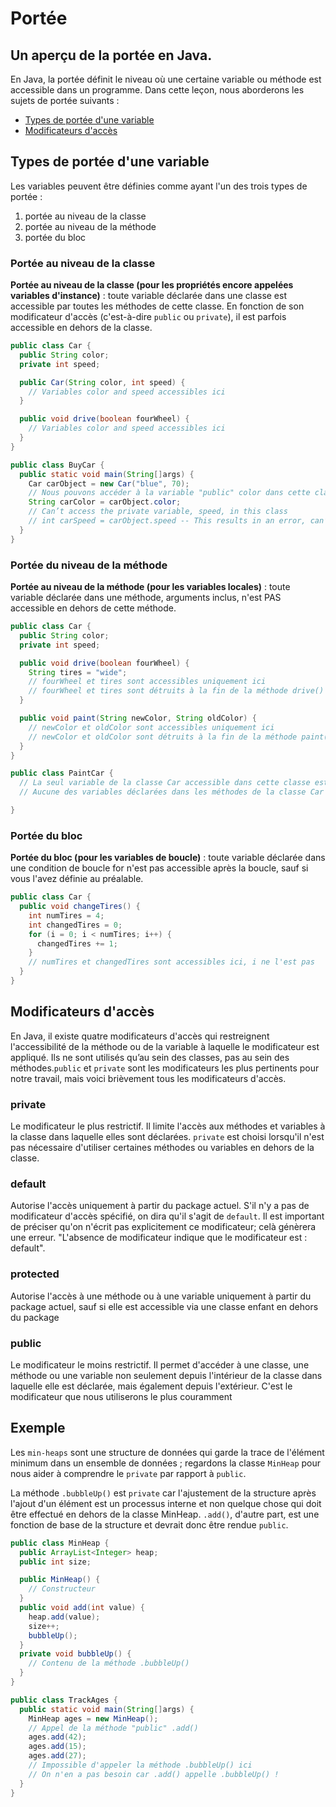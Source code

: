 # Portée

## Un aperçu de la portée en Java.

En Java, la portée définit le niveau où une certaine variable ou méthode est accessible dans un programme. Dans cette leçon, nous aborderons les sujets de portée suivants :

- [Types de portée d'une variable](#link1)
- [Modificateurs d'accès](#link2)

## <a id=link1></a>Types de portée d'une variable

Les variables peuvent être définies comme ayant l'un des trois types de portée :

1. portée au niveau de la classe
2. portée au niveau de la méthode
3. portée du bloc

### Portée au niveau de la classe

**Portée au niveau de la classe (pour les propriétés encore appelées variables d'instance)** : toute variable déclarée dans une classe est accessible par toutes les méthodes de cette classe. En fonction de son modificateur d'accès (c'est-à-dire `public` ou `private`), il est parfois accessible en dehors de la classe.

```java
public class Car {
  public String color;
  private int speed;

  public Car(String color, int speed) {
    // Variables color and speed accessibles ici
  }

  public void drive(boolean fourWheel) {
    // Variables color and speed accessibles ici
  }
}

public class BuyCar {
  public static void main(String[]args) {
    Car carObject = new Car("blue", 70);
    // Nous pouvons accéder à la variable "public" color dans cette classe
    String carColor = carObject.color;
    // Can’t access the private variable, speed, in this class
    // int carSpeed = carObject.speed -- This results in an error, can’t access speed here
  }
}
```

### Portée du niveau de la méthode

**Portée au niveau de la méthode (pour les variables locales)** : toute variable déclarée dans une méthode, arguments inclus, n'est PAS accessible en dehors de cette méthode.


```java
public class Car {
  public String color;
  private int speed;

  public void drive(boolean fourWheel) {
    String tires = "wide";
    // fourWheel et tires sont accessibles uniquement ici
    // fourWheel et tires sont détruits à la fin de la méthode drive()
  }

  public void paint(String newColor, String oldColor) {
    // newColor et oldColor sont accessibles uniquement ici
    // newColor et oldColor sont détruits à la fin de la méthode paint()
  }
}

public class PaintCar {
  // La seul variable de la classe Car accessible dans cette classe est "color"
  // Aucune des variables déclarées dans les méthodes de la classe Car n'est accessible ici

}
```

### Portée du bloc

**Portée du bloc (pour les variables de boucle)** : toute variable déclarée dans une condition de boucle for n'est pas accessible après la boucle, sauf si vous l'avez définie au préalable.

```java
public class Car {
  public void changeTires() {
    int numTires = 4;
    int changedTires = 0;
    for (i = 0; i < numTires; i++) {
      changedTires += 1;
    }
    // numTires et changedTires sont accessibles ici, i ne l'est pas
  }
}
```

## <a id=link2></a>Modificateurs d'accès

En Java, il existe quatre modificateurs d'accès qui restreignent l'accessibilité de la méthode ou de la variable à laquelle le modificateur est appliqué. Ils ne sont utilisés qu’au sein des classes, pas au sein des méthodes.`public` et `private` sont les modificateurs les plus pertinents pour notre travail, mais voici brièvement tous les modificateurs d'accès.

### private

Le modificateur le plus restrictif. Il limite l'accès aux méthodes et variables à la classe dans laquelle elles sont déclarées. `private` est choisi lorsqu'il n'est pas nécessaire d'utiliser certaines méthodes ou variables en dehors de la classe.

### default

Autorise l'accès uniquement à partir du package actuel. S'il n'y a pas de modificateur d'accès spécifié, on dira qu'il s'agit de `default`. Il est important de préciser qu'on n'écrit pas explicitement ce modificateur; celà génèrera une erreur. "L'absence de modificateur indique que le modificateur est : default".

### protected

Autorise l'accès à une méthode ou à une variable uniquement à partir du package actuel, sauf si elle est accessible via une classe enfant en dehors du package

### public

Le modificateur le moins restrictif. Il permet d'accéder à une classe, une méthode ou une variable non seulement depuis l'intérieur de la classe dans laquelle elle est déclarée, mais également depuis l'extérieur. C'est le modificateur que nous utiliserons le plus couramment


## Exemple

Les `min-heaps` sont une structure de données qui garde la trace de l'élément minimum dans un ensemble de données ; regardons la classe `MinHeap` pour nous aider à comprendre le `private` par rapport à `public`.

La méthode `.bubbleUp()` est `private` car l'ajustement de la structure après l'ajout d'un élément est un processus interne et non quelque chose qui doit être effectué en dehors de la classe MinHeap. `.add()`, d'autre part, est une fonction de base de la structure et devrait donc être rendue `public`.

```java
public class MinHeap {
  public ArrayList<Integer> heap;
  public int size;

  public MinHeap() {
    // Constructeur
  }
  public void add(int value) {
    heap.add(value);
    size++;
    bubbleUp();
  }
  private void bubbleUp() {
    // Contenu de la méthode .bubbleUp()
  }
}

public class TrackAges {
  public static void main(String[]args) {
    MinHeap ages = new MinHeap();
    // Appel de la méthode "public" .add()
    ages.add(42);
    ages.add(15);
    ages.add(27);
    // Impossible d'appeler la méthode .bubbleUp() ici
    // On n'en a pas besoin car .add() appelle .bubbleUp() !
  }
}
```

